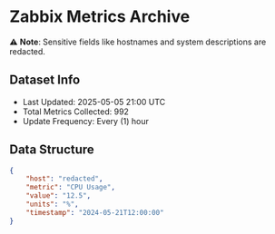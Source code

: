 # Zabbix Metrics Archive

⚠️ **Note**: Sensitive fields like hostnames and system descriptions are redacted.

## Dataset Info
- Last Updated: 2025-05-05 21:00 UTC
- Total Metrics Collected: 992
- Update Frequency: Every (1) hour

## Data Structure
```json
{
    "host": "redacted",
    "metric": "CPU Usage",
    "value": "12.5",
    "units": "%",
    "timestamp": "2024-05-21T12:00:00"
}
```
